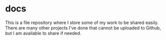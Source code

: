 # docs

This is a file repository where I store some of my work to be shared easily. There are many other projects I've done that cannot be uploaded to Github, but I am available to share if needed.
